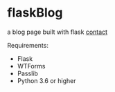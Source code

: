 # flaskBlog

a blog page built with flask
[contact](https://dogukanurker.com/socials)

Requirements:

- Flask
- WTForms
- Passlib
- Python 3.6 or higher
